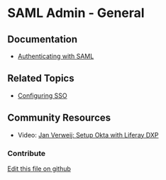 # SAML Admin - General

## Documentation

* [Authenticating with SAML](https://learn.liferay.com/dxp/latest/en/installation-and-upgrades/securing-liferay/configuring-sso/authenticating_with_saml.html?)

## Related Topics

* [Configuring SSO](https://learn.liferay.com/dxp/latest/en/installation-and-upgrades/securing-liferay/configuring_sso.html)

## Community Resources

* Video: [Jan Verweij: Setup Okta with Liferay DXP](https://youtu.be/oSJprwUFLAI)

### Contribute

[Edit this file on github](https://github.com/olafk/controlpanel-documentation-docs/blob/master/md/73en/com_liferay_saml_web_internal_portlet_SamlAdminPortlet/general.md)
